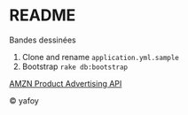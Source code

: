 # README

Bandes dessinées

1. Clone and rename `application.yml.sample`
2. Bootstrap `rake db:bootstrap`

[AMZN Product Advertising API](http://docs.aws.amazon.com/AWSECommerceService/2011-08-01/DG/CHAP_response_elements.html)

© yafoy